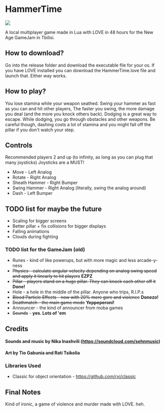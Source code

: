 ﻿# HammerTime
 
![](http://i.imgur.com/V58JfHi.gif)

A local multiplayer game made in Lua with LOVE in 48 hours for the New Age GameJam in Tbilisi.


## How to download?
Go into the release folder and download the executable file for your os. If you have LOVE installed you can
download the HammerTime.love file and launch that. Either way works.

## How to play?
You lose stamina while your weapon seathed. Swing your hammer as fast as you can and hit other players,
The faster you swing, the more damage you deal (and the more you knock others back). Dodging is a
great way to escape. While dodging, you go through obstacles and other weapons. Be careful though, dashing
costs a lot of stamina and you might fall off the pillar if you don't watch your step.

## Controls
Recommended players 2 and up (to infinity, as long as you can plug that many joysticks)
Joysticks are a MUST!

* Move - Left Analog
* Rotate - Right Analog
* Sheath Hammer - Right Bumper
* Swing Hammer - Right Analog (literally, swing the analog around)
* Dash - Left Bumper

## TODO list for maybe the future
* Scaling for bigger screens
* Better pillar + fix collisions for bigger displays
* Falling animations
* Clouds during fighting

### TODO list for the GameJam (old)
* Runes - kind of like powerups, but with more magic and less arcade-y-ness
* ~~Physics - calculate angular velocity depending on analog swing speed and apply it linearly to hit players~~ **EZPZ**
* ~~Pillar - players stand on a huge pillar. They can knock each other off it~~ **Done!**
* Hole - a hole in the middle of the pillar. Anyone who trips, R.I.P.s
* ~~Blood Particle Effects - now with 20% more gore and violence~~ **Donezo!**
* ~~Deathmatch - the main game mode~~ **Yeppeperoni!**
* Announcer - the kind of announcer from moba games
* ~~Sounds~~ - **yes. Lots of 'em**

## Credits
#### Sounds and music by Nika Inashvili (https://soundcloud.com/sehnmusic)

#### Art by Tio Gabunia and Rati Tsikolia

### Libraries Used
* Classic for object orientation - https://github.com/rxi/classic

## Final Notes
Kind of ironic, a game of violence and murder made with LOVE. heh.
